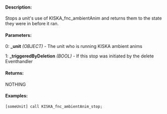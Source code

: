 #### Description:
Stops a unit's use of KISKA_fnc_ambientAnim and returns them to the state they were in before it ran.

#### Parameters:
0: **_unit** *(OBJECT)* - The unit who is running KISKA ambient anims

1: **_triggeredByDeletion** *(BOOL)* - If this stop was initiated by the deleteEventhandler

#### Returns:
NOTHING

#### Examples:
```sqf
[someUnit] call KISKA_fnc_ambientAnim_stop;
```

